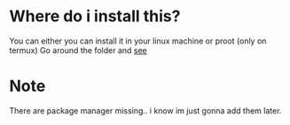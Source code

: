 # Where do i install this?

You can either you can install it in your linux machine or proot (only on termux)
Go around the folder and [see](https://github.com/revx0012/vscode-linux/tree/main/distros)


# Note

There are package manager missing.. i know im just gonna add them later.
